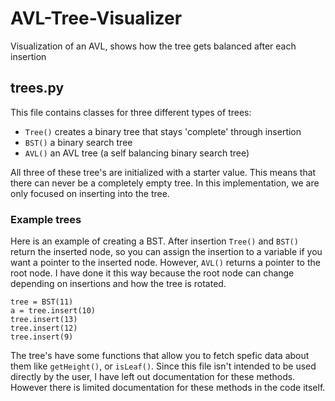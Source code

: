 # AVL-Tree-Visualizer
Visualization of an AVL, shows how the tree gets balanced after each insertion 

## trees.py
This file contains classes for three different types of trees:
* `Tree()` creates a binary tree that stays 'complete' through insertion
* `BST()` a binary search tree
* `AVL()` an AVL tree (a self balancing binary search tree)

All three of these tree's are initialized with a starter value. This means that there can never be a completely empty tree. In this implementation, we are only focused on inserting into the tree. 

### Example trees
Here is an example of creating a BST. After insertion `Tree()` and `BST()`  return the inserted node, so you can assign the insertion to a variable if you want a pointer to the inserted node. However, `AVL()` returns a pointer to the root node. I have done it this way because the root node can change depending on insertions and how the tree is rotated.


```
tree = BST(11)
a = tree.insert(10)
tree.insert(13)
tree.insert(12)
tree.insert(9)
```

The tree's have some functions that allow you to fetch spefic data about them like `getHeight()`, or `isLeaf()`. Since this file isn't intended to be used directly by the user, I have left out documentation for these methods. However there is limited documentation for these methods in the code itself. 
